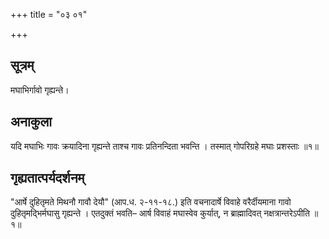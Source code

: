 +++
title = "०३ ०१"

+++
## सूत्रम्
मघाभिर्गावो गृह्यन्ते।
## अनाकुला
यदि मघाभिः गावः क्रयादिना गृह्यन्ते ताश्च गावः प्रतिनन्दिता भवन्ति ।
तस्मात् गोपरिग्रहे मघाः प्रशस्ताः ॥१॥

## गृह्यतात्पर्यदर्शनम्
"आर्षे दुहितृमते मिथनौ गावौ देयौ" (आप.ध. २-११-१८.) इति वचनादार्षे विवाहे वरैर्दीयमाना गावो दुहितृमद्भिर्मघासु गृह्यन्ते ।
एतदुक्तं भवति– आर्ष विवाहं मघास्वेव कुर्यात्, न ब्राह्मादिवत् नक्षत्रान्तरेऽपीति ॥१॥
